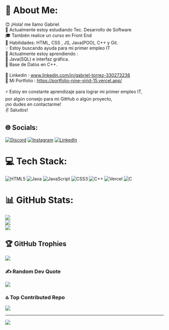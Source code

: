 # 💫 About Me:
😊 ¡Hola! me llamo Gabriel <br>🔭 Actualmente estoy estudiando  Tec. Desarrollo de Software<br>🎓 También realice un curso en Front End  <br>🔧 Habilidades: HTML, CSS , JS, Java(POO), C++ y Git.<br>💡 Estoy buscando ayuda para mi primer empleo IT<br>🌱 Actualmente estoy aprendiendo :<br>    📌 Java(SQL) e interfaz gráfica.<br>    📌 Base de Datos en C++.<br><br>📎 Linkedin : www.linkedin.com/in/gabriel-torrez-330273238<br>💼 Mi Portfolio : https://portfolio-nine-virid-15.vercel.app/<br><br> ⚡  Estoy en constante aprendizaje para lograr mi primer empleo IT,<br>     por algún consejo para mi GitHub o algún proyecto,  <br>     ¡no dudes en contactarme!<br> ✌️  Saludos!


## 🌐 Socials:
[![Discord](https://img.shields.io/badge/Discord-%237289DA.svg?logo=discord&logoColor=white)](https://discord.gg/Gabriel_Torrez#4836) [![Instagram](https://img.shields.io/badge/Instagram-%23E4405F.svg?logo=Instagram&logoColor=white)](https://instagram.com/https://www.instagram.com/gabrieltorrez__) [![LinkedIn](https://img.shields.io/badge/LinkedIn-%230077B5.svg?logo=linkedin&logoColor=white)](https://linkedin.com/in/www.linkedin.com/in/gabriel-torrez-330273238) 

# 💻 Tech Stack:
![HTML5](https://img.shields.io/badge/html5-%23E34F26.svg?style=for-the-badge&logo=html5&logoColor=white) ![Java](https://img.shields.io/badge/java-%23ED8B00.svg?style=for-the-badge&logo=java&logoColor=white) ![JavaScript](https://img.shields.io/badge/javascript-%23323330.svg?style=for-the-badge&logo=javascript&logoColor=%23F7DF1E) ![CSS3](https://img.shields.io/badge/css3-%231572B6.svg?style=for-the-badge&logo=css3&logoColor=white) ![C++](https://img.shields.io/badge/c++-%2300599C.svg?style=for-the-badge&logo=c%2B%2B&logoColor=white) ![Vercel](https://img.shields.io/badge/vercel-%23000000.svg?style=for-the-badge&logo=vercel&logoColor=white) ![C](https://img.shields.io/badge/c-%2300599C.svg?style=for-the-badge&logo=c&logoColor=white)
# 📊 GitHub Stats:
![](https://github-readme-stats.vercel.app/api?username=gabriel-1993&theme=midnight-purple&hide_border=true&include_all_commits=false&count_private=false)<br/>
![](https://github-readme-streak-stats.herokuapp.com/?user=gabriel-1993&theme=midnight-purple&hide_border=true)<br/>
![](https://github-readme-stats.vercel.app/api/top-langs/?username=gabriel-1993&theme=midnight-purple&hide_border=true&include_all_commits=false&count_private=false&layout=compact)

## 🏆 GitHub Trophies
![](https://github-profile-trophy.vercel.app/?username=gabriel-1993&theme=radical&no-frame=false&no-bg=true&margin-w=4)

### ✍️ Random Dev Quote
![](https://quotes-github-readme.vercel.app/api?type=horizontal&theme=dark)

### 🔝 Top Contributed Repo
![](https://github-contributor-stats.vercel.app/api?username=gabriel-1993&limit=5&theme=dark&combine_all_yearly_contributions=true)

---
[![](https://visitcount.itsvg.in/api?id=gabriel-1993&icon=0&color=1)](https://visitcount.itsvg.in)

<!-- Proudly created with GPRM ( https://gprm.itsvg.in ) -->
